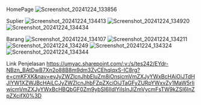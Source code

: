 HomePage
![Screenshot_20241224_133856](https://github.com/user-attachments/assets/e518edb2-fac5-4943-a125-c3aadb0a4448)

Suplier
![Screenshot_20241224_134413](https://github.com/user-attachments/assets/12a0fc46-e8ea-4b27-b4a2-4520c7f3c938)
![Screenshot_20241224_134920](https://github.com/user-attachments/assets/0e3319ca-53fd-475b-ac1c-656aeace7bc6)
![Screenshot_20241224_134434](https://github.com/user-attachments/assets/6b2ba223-cd14-41ea-9b60-a6ff5cdd1429)

Barang
![Screenshot_20241224_134107](https://github.com/user-attachments/assets/ad29d338-1609-471f-bbb6-61eaa7ab0d1f)
![Screenshot_20241224_134211](https://github.com/user-attachments/assets/011c9209-f069-4f1f-b99a-7ad90df40c6d)
![Screenshot_20241224_134249](https://github.com/user-attachments/assets/06407b33-9f55-48cf-a3cd-d1203838bc5a)
![Screenshot_20241224_134324](https://github.com/user-attachments/assets/bf828388-ef62-466a-874b-878b692dca3e)
![Screenshot_20241224_134344](https://github.com/user-attachments/assets/6fa1f329-a5f7-49bc-af77-b8b5e115ad52)


Link Penjelasan 
https://umyac.sharepoint.com/:v:/s/tes242/EYdr-NBzn_BAtDwB7Xn2o88B8m9dm3ZvCEhqlqxS-IC8rg?e=cmKFXK&nav=eyJyZWZlcnJhbEluZm8iOnsicmVmZXJyYWxBcHAiOiJTdHJlYW1XZWJBcHAiLCJyZWZlcnJhbFZpZXciOiJTaGFyZURpYWxvZy1MaW5rIiwicmVmZXJyYWxBcHBQbGF0Zm9ybSI6IldlYiIsInJlZmVycmFsTW9kZSI6InZpZXcifX0%3D

